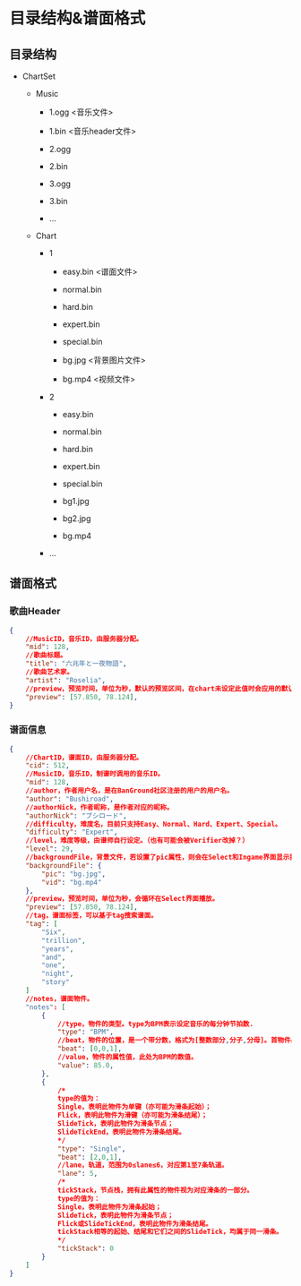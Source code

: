 # 目录结构&谱面格式

## 目录结构

* ChartSet

  * Music
  
    * 1.ogg <音乐文件>
    * 1.bin <音乐header文件>
    
    * 2.ogg
    * 2.bin
    
    * 3.ogg
    * 3.bin
    * ...

  * Chart

    * 1
      * easy.bin <谱面文件>
      * normal.bin
      * hard.bin
      * expert.bin
      * special.bin
      
      * bg.jpg <背景图片文件>
      * bg.mp4 <视频文件>

    * 2
      * easy.bin
      * normal.bin
      * hard.bin
      * expert.bin
      * special.bin
      
      * bg1.jpg
      * bg2.jpg
      * bg.mp4
      
    * ...

## 谱面格式

### 歌曲Header

```json
{
    //MusicID，音乐ID，由服务器分配。
    "mid": 128,
    //歌曲标题。
    "title": "六兆年と一夜物語",
    //歌曲艺术家。
    "artist": "Roselia",
    //preview，预览时间，单位为秒，默认的预览区间，在chart未设定此值时会应用的默认值。
    "preview": [57.850, 78.124],
}
```

### 谱面信息

```json
{
    //ChartID，谱面ID，由服务器分配。
    "cid": 512,
    //MusicID，音乐ID，制谱时调用的音乐ID。
    "mid": 128,
    //author，作者用户名，是在BanGround社区注册的用户的用户名。
    "author": "Bushiroad",
    //authorNick，作者昵称，是作者对应的昵称。
    "authorNick": "ブシロード",
    //difficulty，难度名，目前只支持Easy、Normal、Hard、Expert、Special。
    "difficulty": "Expert",
    //level，难度等级，由谱师自行设定。（也有可能会被Verifier改掉？）
    "level": 29,
    //backgroundFile，背景文件，若设置了pic属性，则会在Select和Ingame界面显示指定的图片为背景；若设置了vid属性，则Ingame默认显示指定的视频为背景。
    "backgroundFile": {
        "pic": "bg.jpg",
        "vid": "bg.mp4"
    },
    //preview，预览时间，单位为秒，会循环在Select界面播放。
    "preview": [57.850, 78.124],
    //tag，谱面标签，可以基于tag搜索谱面。
    "tag": [
        "Six",
        "trillion",
        "years",
        "and",
        "one",
        "night",
        "story"
    ]
    //notes，谱面物件。
    "notes": [
        {
            //type，物件的类型。type为BPM表示设定音乐的每分钟节拍数.
            "type": "BPM",
            //beat，物件的位置，是一个带分数，格式为[整数部分,分子,分母]。首物件必为[0,0,1]。
            "beat": [0,0,1],
            //value，物件的属性值，此处为BPM的数值。
            "value": 85.0,
        },
        {
            /*
            type的值为：
            Single，表明此物件为单键（亦可能为滑条起始）；
            Flick，表明此物件为滑键（亦可能为滑条结尾）；
            SlideTick，表明此物件为滑条节点；
            SlideTickEnd，表明此物件为滑条结尾。
            */
            "type": "Single",
            "beat": [2,0,1],
            //lane，轨道，范围为0≤lane≤6，对应第1至7条轨道。
            "lane": 5,
            /*
            tickStack，节点栈，拥有此属性的物件视为对应滑条的一部分。
            type的值为：
            Single，表明此物件为滑条起始；
            SlideTick，表明此物件为滑条节点；
            Flick或SlideTickEnd，表明此物件为滑条结尾。
            tickStack相等的起始、结尾和它们之间的SlideTick，均属于同一滑条。
            */
            "tickStack": 0
        }
    ]
}
```

<vssue title="Vssue Demo" />

